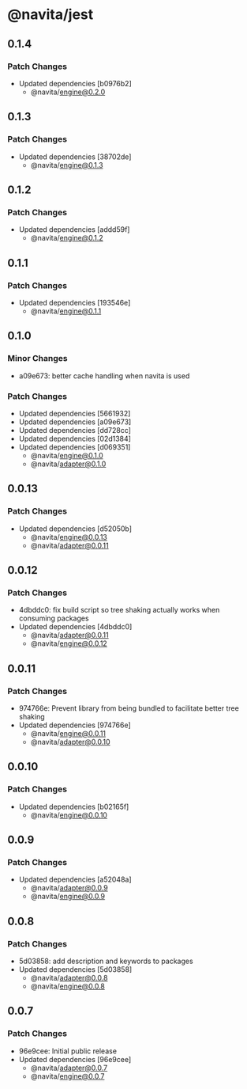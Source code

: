 # @navita/jest

## 0.1.4

### Patch Changes

- Updated dependencies [b0976b2]
  - @navita/engine@0.2.0

## 0.1.3

### Patch Changes

- Updated dependencies [38702de]
  - @navita/engine@0.1.3

## 0.1.2

### Patch Changes

- Updated dependencies [addd59f]
  - @navita/engine@0.1.2

## 0.1.1

### Patch Changes

- Updated dependencies [193546e]
  - @navita/engine@0.1.1

## 0.1.0

### Minor Changes

- a09e673: better cache handling when navita is used

### Patch Changes

- Updated dependencies [5661932]
- Updated dependencies [a09e673]
- Updated dependencies [dd728cc]
- Updated dependencies [02d1384]
- Updated dependencies [d069351]
  - @navita/engine@0.1.0
  - @navita/adapter@0.1.0

## 0.0.13

### Patch Changes

- Updated dependencies [d52050b]
  - @navita/engine@0.0.13
  - @navita/adapter@0.0.11

## 0.0.12

### Patch Changes

- 4dbddc0: fix build script so tree shaking actually works when consuming packages
- Updated dependencies [4dbddc0]
  - @navita/adapter@0.0.11
  - @navita/engine@0.0.12

## 0.0.11

### Patch Changes

- 974766e: Prevent library from being bundled to facilitate better tree shaking
- Updated dependencies [974766e]
  - @navita/engine@0.0.11
  - @navita/adapter@0.0.10

## 0.0.10

### Patch Changes

- Updated dependencies [b02165f]
  - @navita/engine@0.0.10

## 0.0.9

### Patch Changes

- Updated dependencies [a52048a]
  - @navita/adapter@0.0.9
  - @navita/engine@0.0.9

## 0.0.8

### Patch Changes

- 5d03858: add description and keywords to packages
- Updated dependencies [5d03858]
  - @navita/adapter@0.0.8
  - @navita/engine@0.0.8

## 0.0.7

### Patch Changes

- 96e9cee: Initial public release
- Updated dependencies [96e9cee]
  - @navita/adapter@0.0.7
  - @navita/engine@0.0.7
